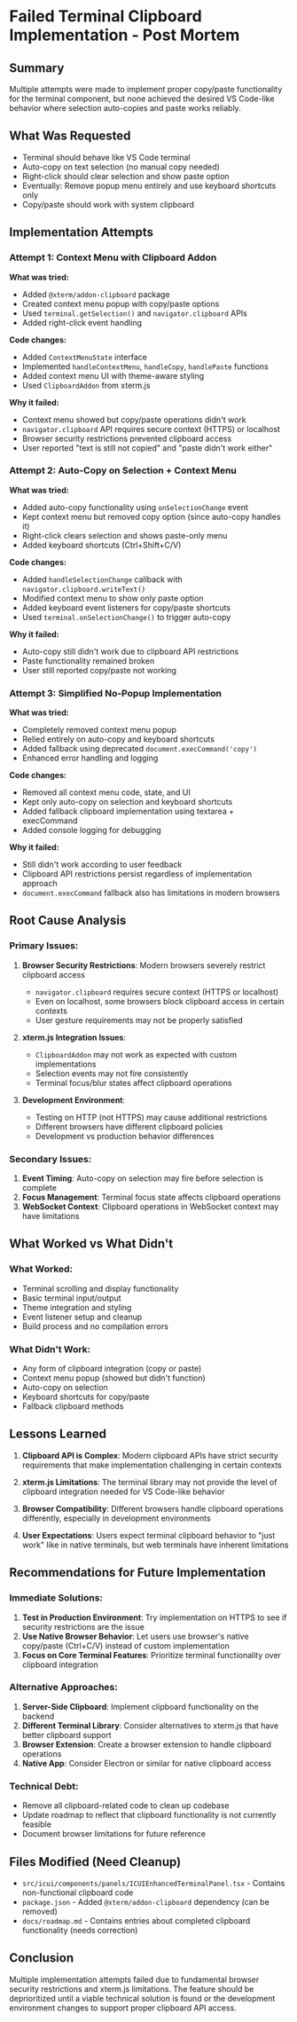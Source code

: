 # Failed Terminal Clipboard Implementation - Post Mortem

## Summary
Multiple attempts were made to implement proper copy/paste functionality for the terminal component, but none achieved the desired VS Code-like behavior where selection auto-copies and paste works reliably.

## What Was Requested
- Terminal should behave like VS Code terminal
- Auto-copy on text selection (no manual copy needed)
- Right-click should clear selection and show paste option
- Eventually: Remove popup menu entirely and use keyboard shortcuts only
- Copy/paste should work with system clipboard

## Implementation Attempts

### Attempt 1: Context Menu with Clipboard Addon
**What was tried:**
- Added `@xterm/addon-clipboard` package
- Created context menu popup with copy/paste options
- Used `terminal.getSelection()` and `navigator.clipboard` APIs
- Added right-click event handling

**Code changes:**
- Added `ContextMenuState` interface
- Implemented `handleContextMenu`, `handleCopy`, `handlePaste` functions
- Added context menu UI with theme-aware styling
- Used `ClipboardAddon` from xterm.js

**Why it failed:**
- Context menu showed but copy/paste operations didn't work
- `navigator.clipboard` API requires secure context (HTTPS) or localhost
- Browser security restrictions prevented clipboard access
- User reported "text is still not copied" and "paste didn't work either"

### Attempt 2: Auto-Copy on Selection + Context Menu
**What was tried:**
- Added auto-copy functionality using `onSelectionChange` event
- Kept context menu but removed copy option (since auto-copy handles it)
- Right-click clears selection and shows paste-only menu
- Added keyboard shortcuts (Ctrl+Shift+C/V)

**Code changes:**
- Added `handleSelectionChange` callback with `navigator.clipboard.writeText()`
- Modified context menu to show only paste option
- Added keyboard event listeners for copy/paste shortcuts
- Used `terminal.onSelectionChange()` to trigger auto-copy

**Why it failed:**
- Auto-copy still didn't work due to clipboard API restrictions
- Paste functionality remained broken
- User still reported copy/paste not working

### Attempt 3: Simplified No-Popup Implementation
**What was tried:**
- Completely removed context menu popup
- Relied entirely on auto-copy and keyboard shortcuts
- Added fallback using deprecated `document.execCommand('copy')`
- Enhanced error handling and logging

**Code changes:**
- Removed all context menu code, state, and UI
- Kept only auto-copy on selection and keyboard shortcuts
- Added fallback clipboard implementation using textarea + execCommand
- Added console logging for debugging

**Why it failed:**
- Still didn't work according to user feedback
- Clipboard API restrictions persist regardless of implementation approach
- `document.execCommand` fallback also has limitations in modern browsers

## Root Cause Analysis

### Primary Issues:
1. **Browser Security Restrictions**: Modern browsers severely restrict clipboard access
   - `navigator.clipboard` requires secure context (HTTPS or localhost)
   - Even on localhost, some browsers block clipboard access in certain contexts
   - User gesture requirements may not be properly satisfied

2. **xterm.js Integration Issues**: 
   - `ClipboardAddon` may not work as expected with custom implementations
   - Selection events may not fire consistently
   - Terminal focus/blur states affect clipboard operations

3. **Development Environment**: 
   - Testing on HTTP (not HTTPS) may cause additional restrictions
   - Different browsers have different clipboard policies
   - Development vs production behavior differences

### Secondary Issues:
1. **Event Timing**: Auto-copy on selection may fire before selection is complete
2. **Focus Management**: Terminal focus state affects clipboard operations
3. **WebSocket Context**: Clipboard operations in WebSocket context may have limitations

## What Worked vs What Didn't

### What Worked:
- Terminal scrolling and display functionality
- Basic terminal input/output
- Theme integration and styling
- Event listener setup and cleanup
- Build process and no compilation errors

### What Didn't Work:
- Any form of clipboard integration (copy or paste)
- Context menu popup (showed but didn't function)
- Auto-copy on selection
- Keyboard shortcuts for copy/paste
- Fallback clipboard methods

## Lessons Learned

1. **Clipboard API is Complex**: Modern clipboard APIs have strict security requirements that make implementation challenging in certain contexts

2. **xterm.js Limitations**: The terminal library may not provide the level of clipboard integration needed for VS Code-like behavior

3. **Browser Compatibility**: Different browsers handle clipboard operations differently, especially in development environments

4. **User Expectations**: Users expect terminal clipboard behavior to "just work" like in native terminals, but web terminals have inherent limitations

## Recommendations for Future Implementation

### Immediate Solutions:
1. **Test in Production Environment**: Try implementation on HTTPS to see if security restrictions are the issue
2. **Use Native Browser Behavior**: Let users use browser's native copy/paste (Ctrl+C/V) instead of custom implementation
3. **Focus on Core Terminal Features**: Prioritize terminal functionality over clipboard integration

### Alternative Approaches:
1. **Server-Side Clipboard**: Implement clipboard functionality on the backend
2. **Different Terminal Library**: Consider alternatives to xterm.js that have better clipboard support
3. **Browser Extension**: Create a browser extension to handle clipboard operations
4. **Native App**: Consider Electron or similar for native clipboard access

### Technical Debt:
- Remove all clipboard-related code to clean up codebase
- Update roadmap to reflect that clipboard functionality is not currently feasible
- Document browser limitations for future reference

## Files Modified (Need Cleanup)
- `src/icui/components/panels/ICUIEnhancedTerminalPanel.tsx` - Contains non-functional clipboard code
- `package.json` - Added `@xterm/addon-clipboard` dependency (can be removed)
- `docs/roadmap.md` - Contains entries about completed clipboard functionality (needs correction)

## Conclusion
Multiple implementation attempts failed due to fundamental browser security restrictions and xterm.js limitations. The feature should be deprioritized until a viable technical solution is found or the development environment changes to support proper clipboard API access. 